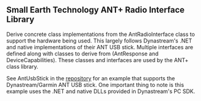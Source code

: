 ﻿## Small Earth Technology ANT+ Radio Interface Library
Derive concrete class implementations from the AntRadioInterface class to support the hardware being used. This largely
follows Dynastream's .NET and native implementations of their ANT USB stick. Multiple interfaces are defined along with
classes to derive from (AntResponse and DeviceCapabilities). These classes and interfaces are used by the ANT+ class library.

See AntUsbStick in the [repository](https://github.com/StephenHidem/AntPlus/tree/master/Examples/AntUsbStick) for an example
that supports the Dynastream/Garmin ANT USB stick.
One important thing to note is this example uses the .NET and native DLLs provided in Dynastream's PC SDK.